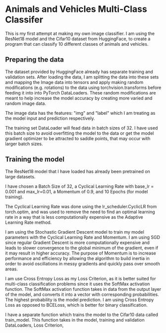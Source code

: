 # Animals and Vehicles Multi-Class Classifer

This is my first attempt at making my own image classifier. I am using the ResNet18 model and the Cifar10 dataset from HuggingFace, to create a program that can classify 10 different classes of animals and vehicles. 

## Preparing the data
The dataset provided by HuggingFace already has separate training and validation sets. After loading the data, I am splitting the data into these sets and mapping the Image data into tensors and apply making random modifications (e.g. rotations) to the data using torchvision.transforms before feeding it into into PyTorch DataLoaders. These random modifications are meant to help increase the model accuracy by creating more varied and random image data.

The image data has the features: "img" and "label" which I am treating as the model input and prediction respectively.

The training set DataLoader will fead data in batch sizes of 32. I have used this batch size to avoid overfitting the model to the data or get the model gradient optimizer to be attracted to saddle points, that may occur with larger batch sizes.

## Training the model

The ResNet18 model that I have loaded has already been pretrained on large datasets.

I have chosen a Batch Size of 32, a Cyclical Learning Rate with base_lr = 0.001 and max_lr=0.01, a Momentum of 0.9, and 10 Epochs (for model training).

The Cyclical Learning Rate was done using the lr_scheduler.CyclicLR from torch.optim, and was used to remove the need to find an optimal learning rate in a way that is less computationally expensive as the Adaptive Learning Rate method.

I am using the Stochastic Gradient Descent model to train my model parameters with the Cyclical Learning Rate and Momentum. I am using SGD since regular Gradient Descent is more computationally expensive and leads to slower convergence to the global minimum of the gradient, even if it may result in higher accuracy. The purpose of Momentum is to increase performance and efficiency by allowing the algorithm to build inertia in order to avoid oscillations in messy gradients and quickly pass over smooth areas.

I am use Cross Entropy Loss as my Loss Criterion, as it is better suited for multi-class classification problems since it uses the SoftMax activation function. The SoftMax activation function takes in data from the output layer of the model, and converts it into a vector with corresponding probabilities. The highest probability is the model prediction. I am using Cross Entropy Loss as opposed to BCELoss, which is better for binary classification.

I have a separate function which trains the model to the Cifar10 data called train_model. This function takes in the model, training and validation DataLoaders, Loss Criterion, 
